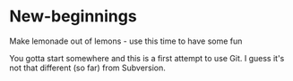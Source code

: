 # New-beginnings
Make lemonade out of lemons - use this time to  have some fun 

You gotta start somewhere and this is a first attempt to use Git.  I guess it's not that different (so far) from Subversion. 

